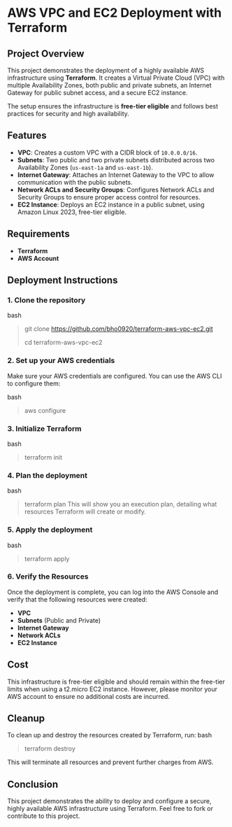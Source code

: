 # AWS VPC and EC2 Deployment with Terraform

## Project Overview

This project demonstrates the deployment of a highly available AWS infrastructure using **Terraform**. It creates a Virtual Private Cloud (VPC) with multiple Availability Zones, both public and private subnets, an Internet Gateway for public subnet access, and a secure EC2 instance.

The setup ensures the infrastructure is **free-tier eligible** and follows best practices for security and high availability.

## Features
- **VPC**: Creates a custom VPC with a CIDR block of `10.0.0.0/16`.
- **Subnets**: Two public and two private subnets distributed across two Availability Zones (`us-east-1a` and `us-east-1b`).
- **Internet Gateway**: Attaches an Internet Gateway to the VPC to allow communication with the public subnets.
- **Network ACLs and Security Groups**: Configures Network ACLs and Security Groups to ensure proper access control for resources.
- **EC2 Instance**: Deploys an EC2 instance in a public subnet, using Amazon Linux 2023, free-tier eligible.


## Requirements

- **Terraform** 
- **AWS Account** 

## Deployment Instructions

### 1. Clone the repository
bash

> git clone https://github.com/bho0920/terraform-aws-vpc-ec2.git
> 
> cd terraform-aws-vpc-ec2


### 2. Set up your AWS credentials
Make sure your AWS credentials are configured. You can use the AWS CLI to configure them:

bash 
> aws configure

### 3. Initialize Terraform
bash
> terraform init

### 4. Plan the deployment
bash
> terraform plan
  This will show you an execution plan, detailing what resources Terraform will create or modify.

### 5. Apply the deployment
bash
> terraform apply

### 6. Verify the Resources
Once the deployment is complete, you can log into the AWS Console and verify that the following resources were created:

- **VPC**
- **Subnets** (Public and Private)
- **Internet Gateway**
- **Network ACLs**
- **EC2 Instance**

## Cost

This infrastructure is free-tier eligible and should remain within the free-tier limits when using a t2.micro EC2 instance. However, please monitor your AWS account to ensure no additional costs are incurred.

## Cleanup

To clean up and destroy the resources created by Terraform, run:
bash
> terraform destroy
>
This will terminate all resources and prevent further charges from AWS.

## Conclusion

This project demonstrates the ability to deploy and configure a secure, highly available AWS infrastructure using Terraform. Feel free to fork or contribute to this project.


